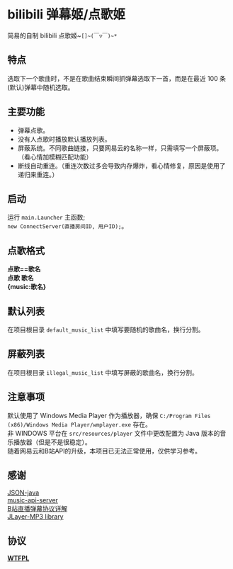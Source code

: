 # bilibili 弹幕姬/点歌姬

简易的自制 bilibili 点歌姬~`[]~(￣▽￣)~*`

## 特点
选取下一个歌曲时，不是在歌曲结束瞬间抓弹幕选取下一首，而是在最近 100 条(默认)弹幕中随机选取。

## 主要功能
- 弹幕点歌。
- 没有人点歌时播放默认播放列表。
- 屏蔽系统。不同歌曲链接，只要网易云的名称一样，只需填写一个屏蔽项。（看心情加模糊匹配功能）
- 断线自动重连。（重连次数过多会导致内存爆炸，看心情修复，原因是使用了递归来重连。）

## 启动
运行 `main.Launcher` 主函数;<br/>
`new ConnectServer(直播房间ID, 用户ID);`。

## 点歌格式
**点歌==歌名** <br/>
**点歌 歌名** <br/>
**{music:歌名}** 

## 默认列表

在项目根目录 `default_music_list` 中填写要随机的歌曲名，换行分割。

## 屏蔽列表
在项目根目录 `illegal_music_list` 中填写屏蔽的歌曲名，换行分割。

## 注意事项

默认使用了 Windows Media Player 作为播放器，确保 `C:/Program Files (x86)/Windows Media Player/wmplayer.exe` 存在。<br/> 
非 WINDOWS 平台在  `src/resources/player` 文件中更改配置为 Java 版本的音乐播放器（但是不是很稳定）。<br/>
随着网易云和B站API的升级，本项目已无法正常使用，仅供学习参考。

## 感谢
[JSON-java](https://github.com/stleary/JSON-java)<br/> 
[music-api-server](https://github.com/mawenbao/music-api-server)<br/>
[B站直播弹幕协议详解](http://www.lyyyuna.com/2016/03/14/bilibili-danmu01/) <br/>
[JLayer-MP3 library](http://www.javazoom.net/javalayer/javalayer.html)

## 协议
[**WTFPL**](http://www.wtfpl.net/)
